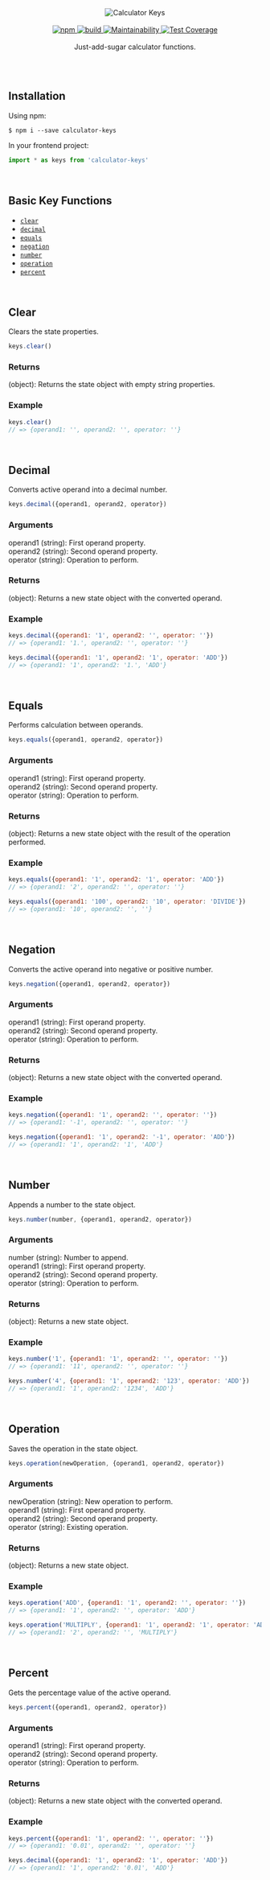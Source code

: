<p align="center">
<br/><br/>
<img src="https://raw.githubusercontent.com/adelonzeta/calculator-keys/master/logo.png" alt="Calculator Keys" />
<br/><br/>
<a href="https://www.npmjs.com/package/calculator-keys">
  <img src="https://img.shields.io/npm/v/calculator-keys.svg?colorB=4CC61E" alt="npm" />
</a>
<a href="https://travis-ci.org/adelonzeta/calculator-keys">
  <img src="https://img.shields.io/travis/adelonzeta/calculator-keys.svg" alt="build" />
</a>
<a href="https://codeclimate.com/github/adelonzeta/calculator-keys/maintainability">
  <img src="https://img.shields.io/codeclimate/maintainability/adelonzeta/calculator-keys.svg" alt="Maintainability" />
</a>
<a href="https://codeclimate.com/github/adelonzeta/calculator-keys/test_coverage">
  <img src="https://img.shields.io/codeclimate/coverage/adelonzeta/calculator-keys.svg" alt="Test Coverage" />
</a>
<br/><br/>
Just-add-sugar calculator functions.
</p>
<br/><br/>

## Installation
Using npm:
```shell
$ npm i --save calculator-keys
```
In your frontend project:
```javascript
import * as keys from 'calculator-keys'
```

<br>

## Basic Key Functions
* [`clear`](#clear)
* [`decimal`](#decimal)
* [`equals`](#equals)
* [`negation`](#negation)
* [`number`](#number)
* [`operation`](#operation)
* [`percent`](#percent)

<br>

## Clear
Clears the state properties.
```javascript
keys.clear()
```

### Returns
(object): Returns the state object with empty string properties.

### Example
```javascript
keys.clear()
// => {operand1: '', operand2: '', operator: ''}
```

<br>

## Decimal
Converts active operand into a decimal number.
```javascript
keys.decimal({operand1, operand2, operator})
```

### Arguments
operand1 (string): First operand property. <br>
operand2 (string): Second operand property. <br>
operator (string): Operation to perform.

### Returns
(object): Returns a new state object with the converted operand.

### Example
```javascript
keys.decimal({operand1: '1', operand2: '', operator: ''})
// => {operand1: '1.', operand2: '', operator: ''}

keys.decimal({operand1: '1', operand2: '1', operator: 'ADD'})
// => {operand1: '1', operand2: '1.', 'ADD'}
```

<br>

## Equals
Performs calculation between operands.
```javascript
keys.equals({operand1, operand2, operator})
```

### Arguments
operand1 (string): First operand property. <br>
operand2 (string): Second operand property. <br>
operator (string): Operation to perform.

### Returns
(object): Returns a new state object with the result of the operation performed.

### Example
```javascript
keys.equals({operand1: '1', operand2: '1', operator: 'ADD'})
// => {operand1: '2', operand2: '', operator: ''}

keys.equals({operand1: '100', operand2: '10', operator: 'DIVIDE'})
// => {operand1: '10', operand2: '', ''}
```

<br>

## Negation
Converts the active operand into negative or positive number.
```javascript
keys.negation({operand1, operand2, operator})
```

### Arguments
operand1 (string): First operand property. <br>
operand2 (string): Second operand property. <br>
operator (string): Operation to perform.

### Returns
(object): Returns a new state object with the converted operand.

### Example
```javascript
keys.negation({operand1: '1', operand2: '', operator: ''})
// => {operand1: '-1', operand2: '', operator: ''}

keys.negation({operand1: '1', operand2: '-1', operator: 'ADD'})
// => {operand1: '1', operand2: '1', 'ADD'}
```

<br>

## Number
Appends a number to the state object.
```javascript
keys.number(number, {operand1, operand2, operator})
```

### Arguments
number (string): Number to append. <br>
operand1 (string): First operand property. <br>
operand2 (string): Second operand property. <br>
operator (string): Operation to perform.

### Returns
(object): Returns a new state object.

### Example
```javascript
keys.number('1', {operand1: '1', operand2: '', operator: ''})
// => {operand1: '11', operand2: '', operator: ''}

keys.number('4', {operand1: '1', operand2: '123', operator: 'ADD'})
// => {operand1: '1', operand2: '1234', 'ADD'}
```

<br>

## Operation
Saves the operation in the state object.
```javascript
keys.operation(newOperation, {operand1, operand2, operator})
```

### Arguments
newOperation (string): New operation to perform. <br>
operand1 (string): First operand property. <br>
operand2 (string): Second operand property. <br>
operator (string): Existing operation.

### Returns
(object): Returns a new state object.

### Example
```javascript
keys.operation('ADD', {operand1: '1', operand2: '', operator: ''})
// => {operand1: '1', operand2: '', operator: 'ADD'}

keys.operation('MULTIPLY', {operand1: '1', operand2: '1', operator: 'ADD'})
// => {operand1: '2', operand2: '', 'MULTIPLY'}
```

<br>

## Percent
Gets the percentage value of the active operand.
```javascript
keys.percent({operand1, operand2, operator})
```

### Arguments
operand1 (string): First operand property. <br>
operand2 (string): Second operand property. <br>
operator (string): Operation to perform.

### Returns
(object): Returns a new state object with the converted operand.

### Example
```javascript
keys.percent({operand1: '1', operand2: '', operator: ''})
// => {operand1: '0.01', operand2: '', operator: ''}

keys.decimal({operand1: '1', operand2: '1', operator: 'ADD'})
// => {operand1: '1', operand2: '0.01', 'ADD'}
```